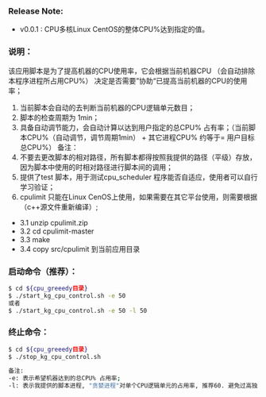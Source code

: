 


### Release Note:
* v0.0.1 : CPU多核Linux CentOS的整体CPU%达到指定的值。




### 说明：
该应用脚本是为了提高机器的CPU使用率，它会根据当前机器CPU （会自动排除本程序进程所占用CPU%） 决定是否需要”协助“已提高当前机器的CPU的使用率；
1. 当前脚本会自动的去判断当前机器的CPU逻辑单元数目；
2. 脚本的检查周期为 1min；
3. 具备自动调节能力，会自动计算以达到用户指定的总CPU% 占有率；（当前脚本CPU%（自动调节，调节周期1min） + 其它进程CPU% 约等于= 用户目标总CPU%）
备注：
1. 不要去更改脚本的相对路径，所有脚本都得按照我提供的路径（平级）存放，因为脚本中使用的时相对路径进行脚本间的调用；
2. 提供了test 脚本，用于测试cpu_scheduler 程序能否自适应，使用者可以自行学习验证；
3. cpulimit 只能在Linux CenOS上使用，如果需要在其它平台使用，则需要根据（c++源文件重新编译）;
 * 3.1 unzip cpulimit.zip
 * 3.2 cd cpulimit-master
 * 3.3 make
 * 3.4 copy src/cpulimit 到当前应用目录


### 启动命令（推荐）：
```bash
$ cd ${cpu_greeedy目录}
$ ./start_kg_cpu_control.sh -e 50
或者
$ ./start_kg_cpu_control.sh -e 50 -l 50
```

### 终止命令：
```bash
$ cd ${cpu_greeedy目录}
$ ./stop_kg_cpu_control.sh

备注:
-e: 表示希望机器达到的总CPU% 占用率;
-l: 表示我提供的脚本进程, "贪婪进程"对单个CPU逻辑单元的占用率, 推荐60. 避免过高独占一个完整的CPU逻辑单元而降低CPU的并发度.
```






